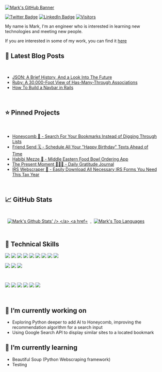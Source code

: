 [![Mark's GitHub Banner](https://imgur.com/A1xunAt.gif)](https://markghaida.com)

[![Twitter Badge](https://img.shields.io/badge/Twitter-Profile-informational?style=flat&logo=twitter&color=1CA2F1)](https://twitter.com/markghaida)
[![LinkedIn Badge](https://img.shields.io/badge/LinkedIn-Profile-informational?style=flat&logo=linkedin&color=0D76A8)](https://www.linkedin.com/in/mark-ghaida/)
[![Visitors](https://visitor-badge.glitch.me/badge?page_id=markghaida.markghaida)](https://markghaida.com)

My name is Mark, I'm an engineer who is interested in learning new technologies and meeting new people.

If you are interested in some of my work, you can find it [here](https://markghaida.com)

## 📝 Latest Blog Posts

<br>

- [JSON: A Brief History, And a Look Into The Future](https://markghaida.medium.com/how-to-set-up-an-api-fetch-request-in-rails-3798ad10f079)
- [Ruby: A 30,000-Foot View of Has-Many-Through Associations](https://markghaida.medium.com/ruby-a-30-000-foot-view-of-has-many-through-associations-a4395ec20732)
- [How To Build a Navbar in Rails](https://markghaida.medium.com/how-to-create-a-simple-navigation-bar-in-a-rails-application-using-css-87ecf175aad)

<br>

## ⭐️ Pinned Projects

<br>

- [Honeycomb 🐝 - Search For Your Bookmarks Instead of Digging Through Lists](https://github.com/markghaida/voronoi-frontend-)
- [Friend Send 🗓 - Schedule All Your "Happy Birthday" Texts Ahead of Time](https://github.com/DanielYankiver/Forget-Me-Not)
- [Habibi Mezze 🧆 - Middle Eastern Food Bowl Ordering App](https://github.com/markghaida/Mezze_Back_End)
- [The Present Moment 🧘🏽‍♂️ - Daily Gratitude Journal](https://github.com/markghaida/daily-focus-frontend)
- [IRS Webscraper 🏦 - Easily Download All Necessary IRS Forms You Need This Tax Year](https://github.com/markghaida/irs_scraper) 

<br>

## &#x1f4c8; GitHub Stats

<br>

<a href="https://github.com/markghaida">
  <img align="center" style="margin:0.5rem" src="https://github-readme-stats.vercel.app/api?username=markghaida&theme=vue&show_icons=true&count_private=true" alt="Mark's Github Stats' />
</a>

<a href="https://github.com/markghaida">
  <img align="center" style="margin:0.5rem" src="https://github-readme-stats.vercel.app/api/top-langs/?username=markghaida&langs_count=4&layout=compact&theme=vue" alt="Mark's Top Languages" />
</a>

<br>
<br>

## 💼 Technical Skills

![](https://img.shields.io/badge/Code-React-informational?style=flat&logo=react&color=61DAFB)
![](https://img.shields.io/badge/Code-JavaScript-informational?style=flat&logo=JavaScript&color=F7DF1E)
![](https://img.shields.io/badge/Code-Ruby-informational?style=flat&logo=Ruby&color=CC342D)
![](https://img.shields.io/badge/Code-Ruby_on_Rails-informational?style=flat&logo=Ruby-On-Rails&color=CC0000)
![](https://img.shields.io/badge/Code-HTML5-informational?style=flat&logo=HTML5&color=E34F26)
![](https://img.shields.io/badge/Code-PostgreSQL-informational?style=flat&logo=PostgreSQL&color=336791)
![](https://img.shields.io/badge/Code-SQLite-informational?style=flat&logo=SQLite&color=003B57)
![](https://img.shields.io/badge/Code-Python-informational?style=flat&logo=Python&color=E10098)
![](https://img.shields.io/badge/Code-Selenium-informational?style=flat&logo=Selenium&color=E34F26)
<br>

![](https://img.shields.io/badge/Style-Bootstrap-informational?style=flat&logo=Bootstrap&color=7952B3)
![](https://img.shields.io/badge/Style-Sass-informational?style=flat&logo=Sass&color=CC6699)
![](https://img.shields.io/badge/Style-CSS3-informational?style=flat&logo=CSS3&color=1572B6)

<br>

![](https://img.shields.io/badge/Tools-NPM-informational?style=flat&logo=NPM&color=CB3837)
![](https://img.shields.io/badge/Tools-Postman-informational?style=flat&logo=Postman&color=FF6C37)
![](https://img.shields.io/badge/Tools-Git-informational?style=flat&logo=Git&color=F05032)
![](https://img.shields.io/badge/Tools-GitHub-informational?style=flat&logo=GitHub&color=181717)
![](https://img.shields.io/badge/Tools-Heroku-informational?style=flat&logo=Heroku&color=430098)
![](https://img.shields.io/badge/Tools-Netlify-informational?style=flat&logo=netlify&color=00C7B7)

<br>

## 🔭 I’m currently working on
- Exploring Python deeper to add AI to Honeycomb, improving the recommendation algorithm for a search input
- Using Google Search API to display similar sites to a located bookmark

## 🌱 I’m currently learning
- Beautiful Soup (Python Webscraping framework)
- Testing
